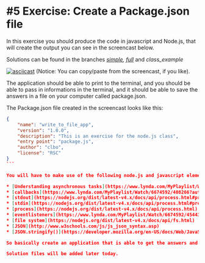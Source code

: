 # #5 Exercise: Create a Package.json file

In this exercise you should produce the code in javascript and Node.js, that will create the output you can see in the screencast below.

Solutions can be found in the branches _[simple](https://github.com/keanodejs/05_exercise_package_json/tree/simple), [full](https://github.com/keanodejs/05_exercise_package_json/tree/full)_ and _class_example_

[![asciicast](https://asciinema.org/a/8k55ospmggq16tpiqn2kszrnk.png)](https://asciinema.org/a/8k55ospmggq16tpiqn2kszrnk)
(Notice: You can copy/paste from the screencast, if you like).

The application should be able to print to the terminal, and you should be able to pass in informations in the terminal, and it should be able to save the answers in a file on your computer called package.json.

The Package.json file created in the screencast looks like this:

````json
{
    "name": "write_to_file_app",
    "version": "1.0.0",
    "description": "This is an exercise for the node.js class",
    "entry point": "package.js",
    "author": "clbo",
    "license": "RSC"
}
```

You will have to make use of the following node.js and javascript elements:

* [Understanding asynchronous tasks](https://www.lynda.com/MyPlaylist/Watch/6674592/408266?autoplay=true)   
* [callbacks](https://www.lynda.com/MyPlaylist/Watch/6674592/408266?autoplay=true)
* [stdout](https://nodejs.org/dist/latest-v4.x/docs/api/process.html#process_process_stdout)
* [stdin](https://nodejs.org/dist/latest-v4.x/docs/api/process.html#process_process_stdin)   
* [process](https://nodejs.org/dist/latest-v4.x/docs/api/process.html)
* [eventlisteners](https://www.lynda.com/MyPlaylist/Watch/6674592/454433?autoplay=true) 
* [file system](https://nodejs.org/dist/latest-v4.x/docs/api/fs.html)
* [JSON](http://www.w3schools.com/js/js_json_syntax.asp)
* [JSON.stringify()](https://developer.mozilla.org/en-US/docs/Web/JavaScript/Reference/Global_Objects/JSON/stringify)

So basically create an application that is able to get the answers and save the answers in a package.json file.

Solution files will be added later today.


